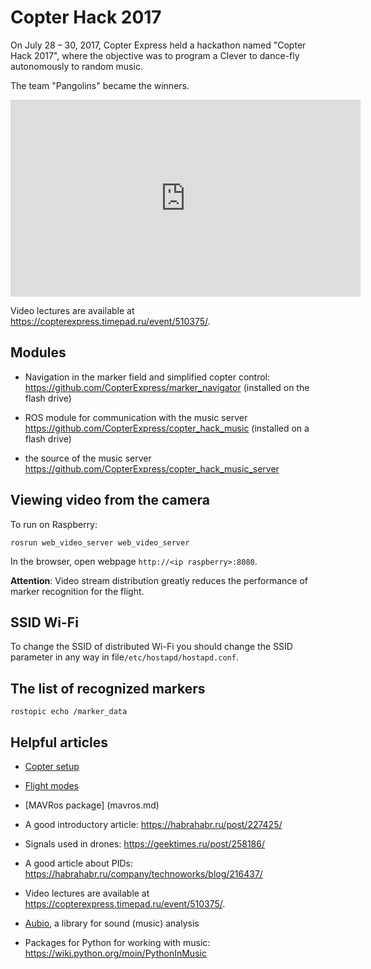 Copter Hack 2017
===

On July 28 – 30, 2017, Copter Express held a hackathon named "Copter Hack 2017", where the objective was to program a Clever to dance-fly autonomously to random music.

The team "Pangolins" became the winners.

<iframe width="560" height="315" src="https://www.youtube.com/embed/xgXheg3TTs4?rel=0" frameborder="0" allowfullscreen></iframe>

Video lectures are available at https://copterexpress.timepad.ru/event/510375/.

Modules
---

* Navigation in the marker field and simplified copter control: https://github.com/CopterExpress/marker_navigator (installed on the flash drive)

* ROS module for communication with the music server https://github.com/CopterExpress/copter_hack_music (installed on a flash drive)

* the source of the music server https://github.com/CopterExpress/copter_hack_music_server

Viewing video from the camera
---

To run on Raspberry:

```(bash)
rosrun web_video_server web_video_server
```

In the browser, open webpage ``http://<ip raspberry>:8080``.

**Attention**: Video stream distribution greatly reduces the performance of marker recognition for the flight.

SSID Wi-Fi
---

To change the SSID of distributed Wi-Fi you should change the SSID parameter in any way in file``/etc/hostapd/hostapd.conf``.

The list of recognized markers
---

```(bash)
rostopic echo /marker_data
```

Helpful articles
---

* [Copter setup](setup.md)

* [Flight modes](modes.md)

* [MAVRos package] (mavros.md)

* A good introductory article: https://habrahabr.ru/post/227425/

* Signals used in drones: https://geektimes.ru/post/258186/

* A good article about PIDs: https://habrahabr.ru/company/technoworks/blog/216437/

* Video lectures are available at https://copterexpress.timepad.ru/event/510375/.

* [Aubio](https://aubio.org), a library for sound (music) analysis

* Packages for Python for working with music: https://wiki.python.org/moin/PythonInMusic